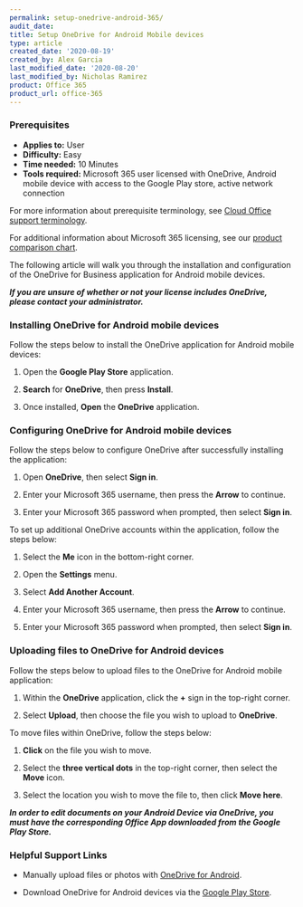 ```yaml
---
permalink: setup-onedrive-android-365/
audit_date:
title: Setup OneDrive for Android Mobile devices
type: article
created_date: '2020-08-19'
created_by: Alex Garcia
last_modified_date: '2020-08-20'
last_modified_by: Nicholas Ramirez
product: Office 365
product_url: office-365
---
```



### Prerequisites 

- **Applies to:** User
- **Difficulty:** Easy
- **Time needed:** 10 Minutes
- **Tools required:** Microsoft 365 user licensed with OneDrive, Android mobile device with access to the Google Play store, active network connection

For more information about prerequisite terminology, see [Cloud Office support terminology](/how-to/cloud-office-support-terminology).

For additional information about Microsoft 365 licensing, see our [product comparison chart](https://www.rackspace.com/sites/default/files/2020-06/Rackspace-Data-Sheet-Microsoft-365-Plans-and-Pricing-Sheet-CLO-TSK-1487.pdf).

The following article will walk you through the installation and configuration of the OneDrive for Business application for Android mobile devices.


***If you are unsure of whether or not your license includes OneDrive, please contact your administrator.***


### Installing OneDrive for Android mobile devices


Follow the steps below to install the OneDrive application for Android mobile devices:

1. Open the **Google Play Store** application.

2. **Search** for **OneDrive**, then press **Install**.

3. Once installed, **Open** the **OneDrive** application.


### Configuring OneDrive for Android mobile devices


Follow the steps below to configure OneDrive after successfully installing the application:

1. Open **OneDrive**, then select **Sign in**.

2. Enter your Microsoft 365 username, then press the **Arrow** to continue.

3. Enter your Microsoft 365 password when prompted, then select **Sign in**.


To set up additional OneDrive accounts within the application, follow the steps below:

1. Select the **Me** icon in the bottom-right corner.

2. Open the **Settings** menu.

3. Select **Add Another Account**.

4. Enter your Microsoft 365 username, then press the **Arrow** to continue.

5. Enter your Microsoft 365 password when prompted, then select **Sign in**.


### Uploading files to OneDrive for Android devices


Follow the steps below to upload files to the OneDrive for Android mobile application:

1. Within the **OneDrive** application, click the **+** sign in the top-right corner.

2. Select **Upload**, then choose the file you wish to upload to **OneDrive**.


To move files within OneDrive, follow the steps below:

1. **Click** on the file you wish to move.

2. Select the **three vertical dots** in the top-right corner, then select the **Move** icon.

3. Select the location you wish to move the file to, then click **Move here**.


***In order to edit documents on your Android Device via OneDrive, you must have the corresponding Office App downloaded from the Google Play Store.***


### Helpful Support Links


- Manually upload files or photos with [OneDrive for Android](https://support.microsoft.com/en-us/office/manually-upload-files-or-photos-with-onedrive-for-android-3ced081c-8ea8-40ab-b744-052dffe48590).


- Download OneDrive for Android devices via the [Google Play Store](https://play.google.com/store/apps/details?id=com.microsoft.skydrive&hl=en_US).
